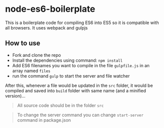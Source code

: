# node-es6-boilerplate
This is a boilerplate code for compiling ES6 into ES5 so it is compatible with all browsers. It uses webpack and gulpjs

## How to use
- Fork and clone the repo
- Install the dependencies using command:
`npm install`
- Add ES6 filenames you want to compile in the file `gulpfile.js` in an array named `files`
- run the command `gulp` to start the server and file watcher

After this, whenever a file would be updated in the `src` folder, it would be compiled and saved into `build` folder with same name (and a minified version)…

> All source code should be in the folder `src`

> To change the server command you can change `start-server` command in package.json
